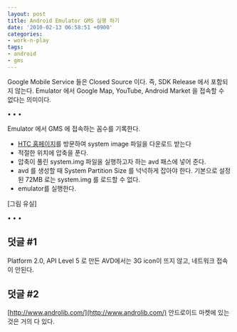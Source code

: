 ```yaml
---
layout: post
title: Android Emulator GMS 실행 하기
date: '2010-02-13 06:58:51 +0900'
categories:
- work-n-play
tags:
- android
- gms
---
```


Google Mobile Service 들은 Closed Source 이다. 즉, SDK Release 에서 포함되지 않는다. Emulator 에서 Google Map, YouTube, Android Market 을 접속할 수 없다는 의미이다.

<div class="spacer">• • •</div>

Emulator 에서 GMS 에 접속하는 꼼수를 기록한다.

- [HTC 홈페이지](http://developer.htc.com/google-io-device.html#s3)를 방문하여 system image 파일을 다운로드 받는다
- 적절한 위치에 압축을 푼다.
- 압축이 풀린 system.img 파일을 실행하고자 하는 avd 패스에 넣어 준다.
- avd 를 생성할 때 System Partition Size 를 넉넉하게 잡아야 한다. 기본으로 설정된 72MB 로는 system.img 를 로드할 수 없다.
- emulator를 실행한다.

[그림 유실]

<div class="spacer">• • •</div>

## 덧글 #1

Platform 2.0, API Level 5 로 만든 AVD에서는 3G icon이 뜨지 않고, 네트워크 접속이 안된다.
 
## 덧글 #2

[http://www.androlib.com/](http://www.androlib.com/) 안드로이드 마켓에 있는 것은 거의 다 있다.
